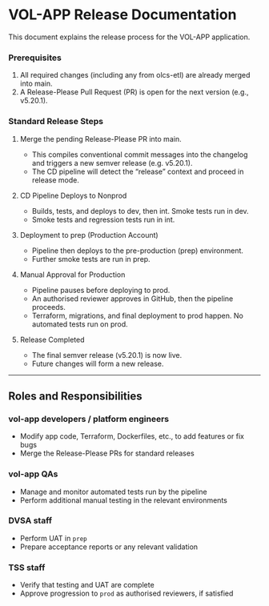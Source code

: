 # VOL-APP Release Documentation

This document explains the release process for the VOL-APP application.

### Prerequisites

1. All required changes (including any from olcs-etl) are already merged into main.
2. A Release-Please Pull Request (PR) is open for the next version (e.g., v5.20.1).

### Standard Release Steps

1. Merge the pending Release-Please PR into main.

    - This compiles conventional commit messages into the changelog and triggers a new semver release (e.g. v5.20.1).
    - The CD pipeline will detect the “release” context and proceed in release mode.

2. CD Pipeline Deploys to Nonprod

    - Builds, tests, and deploys to dev, then int. Smoke tests run in dev.
    - Smoke tests and regression tests run in int.

3. Deployment to prep (Production Account)

    - Pipeline then deploys to the pre-production (prep) environment.
    - Further smoke tests are run in prep.

4. Manual Approval for Production

    - Pipeline pauses before deploying to prod.
    - An authorised reviewer approves in GitHub, then the pipeline proceeds.
    - Terraform, migrations, and final deployment to prod happen. No automated tests run on prod.

5. Release Completed
    - The final semver release (v5.20.1) is now live.
    - Future changes will form a new release.

---

## Roles and Responsibilities

### vol-app developers / platform engineers

-   Modify app code, Terraform, Dockerfiles, etc., to add features or fix bugs
-   Merge the Release-Please PRs for standard releases

### vol-app QAs

-   Manage and monitor automated tests run by the pipeline
-   Perform additional manual testing in the relevant environments

### DVSA staff

-   Perform UAT in `prep`
-   Prepare acceptance reports or any relevant validation

### TSS staff

-   Verify that testing and UAT are complete
-   Approve progression to `prod` as authorised reviewers, if satisfied
